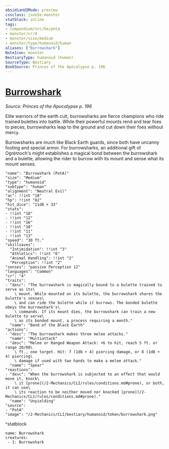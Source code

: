 ```yaml
---
obsidianUIMode: preview
cssclass: json5e-monster
statblock: inline
tags:
- compendium/src/5e/pota
- monster/cr/4
- monster/size/medium
- monster/type/humanoid/human
aliases: ["Burrowshark"]
NoteIcon: monster
BestiaryType: humanoid (human)
SourceType: Bestiary
BookSource: Princes of the Apocalypse p. 196
---
```

# [Burrowshark](2-Mechanics/CLI/bestiary/humanoid/burrowshark-pota.md)
*Source: Princes of the Apocalypse p. 196*  

Elite warriors of the earth cult, burrowsharks are fierce champions who ride trained bulettes into battle. While their powerful mounts rend and tear foes to pieces, burrowsharks leap to the ground and cut down their foes without mercy.

Burrowsharks are much like Black Earth guards, since both have uncanny footing and special armor. For burrowsharks, an additional gift of Ogrémoch's might establishes a magical bond between the burrowshark and a bulette, allowing the rider to burrow with its mount and sense what its mount senses.

```statblock
"name": "Burrowshark (PotA)"
"size": "Medium"
"type": "humanoid"
"subtype": "human"
"alignment": "Neutral Evil"
"ac": !!int "18"
"hp": !!int "82"
"hit_dice": "11d8 + 33"
"stats":
- !!int "18"
- !!int "12"
- !!int "16"
- !!int "10"
- !!int "11"
- !!int "13"
"speed": "30 ft."
"skillsaves":
  "Intimidation": !!int "3"
  "Athletics": !!int "6"
  "Animal Handling": !!int "2"
  "Perception": !!int "2"
"senses": "passive Perception 12"
"languages": "Common"
"cr": "4"
"traits":
- "desc": "The burrowshark is magically bound to a bulette trained to serve as its\
    \ mount. While mounted on its bulette, the burrowshark shares the bulette's senses\
    \ and can ride the bulette while it burrows. The bonded bulette obeys the burrowshark's\
    \ commands. If its mount dies, the burrowshark can train a new bulette to serve\
    \ as its bonded mount, a process requiring a month."
  "name": "Bond of the Black Earth"
"actions":
- "desc": "The burrowshark makes three melee attacks."
  "name": "Multiattack"
- "desc": "Melee or Ranged Weapon Attack: +6 to hit, reach 5 ft. or range 20/60\
    \ ft., one target. Hit: 7 (1d6 + 4) piercing damage, or 8 (1d8 + 4) piercing\
    \ damage if used with two hands to make a melee attack."
  "name": "Spear"
"reactions":
- "desc": "When the burrowshark is subjected to an effect that would move it, knock\
    \ it [prone](/2-Mechanics/CLI/rules/conditions.md#prone), or both, it can use\
    \ its reaction to be neither moved nor knocked [prone](/2-Mechanics/CLI/rules/conditions.md#prone)."
  "name": "Unyielding"
"source":
- "PotA"
"image": "/2-Mechanics/CLI/bestiary/humanoid/token/burrowshark.png"
```
^statblock

```encounter-table
name: Burrowshark
creatures:
 - 1: Burrowshark
```